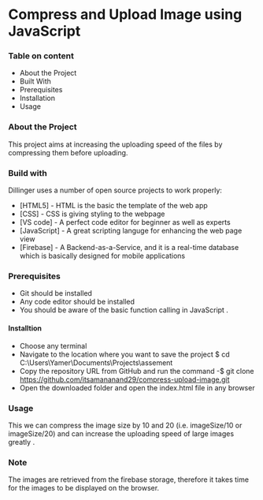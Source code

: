 # Compress and Upload Image using JavaScript

### Table on content 

- About the Project
- Built With
- Prerequisites
- Installation
- Usage

### About the Project
This project aims at increasing the uploading speed of the files by compressing them before uploading. 

### Build with 
Dillinger uses a number of open source projects to work properly:

* [HTML5] - HTML is the basic the template of the web app
* [CSS] - CSS is giving styling to the webpage
* [VS code] - A perfect code editor for beginner as well as experts 
* [JavaScript] - A great scripting languge for enhancing the web page view
* [Firebase] - A Backend-as-a-Service, and it is a real-time database which is basically designed for mobile applications

### Prerequisites
- Git should be installed
- Any code editor should be installed 
- You should be aware of the basic function calling in JavaScript .

#### Installtion
- Choose any terminal 
- Navigate to the location where you want to save the project
$ cd C:\Users\Yamer\Documents\Projects\assement
- Copy the repository URL from GitHub and run the command
-$ git clone https://github.com/itsamananand29/compress-upload-image.git
- Open the downloaded folder and open the index.html file in any browser

### Usage 

This we can compress the image size by 10 and 20 (i.e. imageSize/10 or imageSize/20) and can increase the uploading speed of large images greatly . 

### Note

The images are retrieved from the firebase storage, therefore it takes time for the images to be displayed on the browser.





